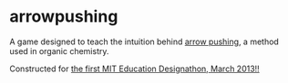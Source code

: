 arrowpushing
============

A game designed to teach the intuition behind <a href="http://en.wikipedia.org/wiki/Arrow_pushing">arrow pushing</a>, a method used in organic chemistry.

Constructed for <a href="http://www.edudesignathon.com/">the first MIT Education Designathon, March 2013!!</a>
